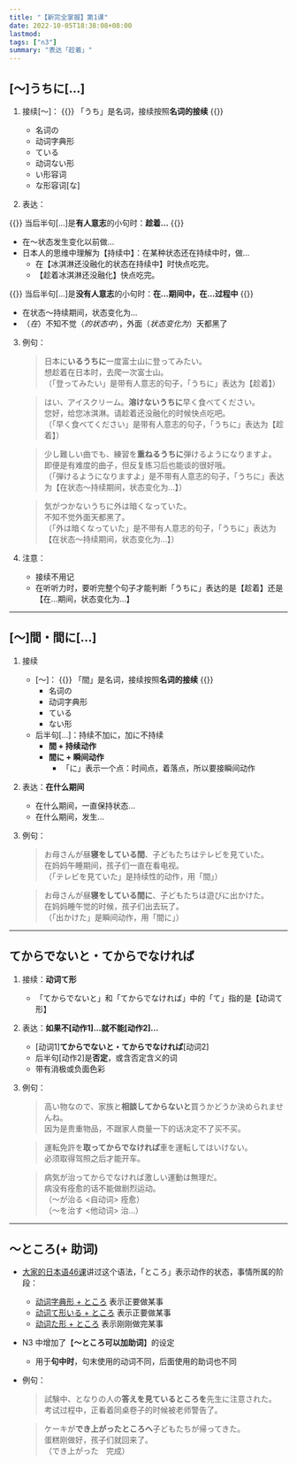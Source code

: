 ```yaml
---
title: "【新完全掌握】第1课"
date: 2022-10-05T18:38:08+08:00
lastmod: 
tags: ["n3"]
summary: "表达「趁着」"
---
```


## [〜]うちに[...]
1. 接续[〜]：
{{<alert>}}
「うち」是名词，接续按照**名词的接续**
{{</alert>}}
    - 名词の
    - 动词字典形
    - ている
    - 动词ない形
    - い形容词
    - な形容词[な]

2. 表达：

{{<alert>}}
当后半句[...]是**有人意志**的小句时：**趁着...**
{{</alert>}}    
- 在～状态发生变化以前做...
- 日本人的思维中理解为【持续中】：在某种状态还在持续中时，做...
    - 在【冰淇淋还没融化的状态在持续中】时快点吃完。
    - 【趁着冰淇淋还没融化】快点吃完。

{{<alert>}}
当后半句[...]是**没有人意志**的小句时：**在...期间中，在...过程中**
{{</alert>}}
- 在状态～持续期间，状态变化为...
- （*在*）不知不觉（*的状态中*），外面（*状态变化为*）天都黑了

3. 例句：
    > 日本に**いるうちに**一度富士山に登ってみたい。  
      想趁着在日本时，去爬一次富士山。   
     （「登ってみたい」是带有人意志的句子，「うちに」表达为【趁着】）

    > はい、アイスクリーム。**溶けないうちに**早く食べてください。  
      您好，给您冰淇淋。请趁着还没融化的时候快点吃吧。  
     （「早く食べてください」是带有人意志的句子，「うちに」表达为【趁着】）

    > 少し難しい曲でも、練習を**重ねるうちに**弾けるようになりますよ。  
      即便是有难度的曲子，但反复练习后也能谈的很好哦。  
     （「弾けるようになりますよ」是不带有人意志的句子，「うちに」表达为【在状态～持续期间，状态变化为...】）

    > 気がつかないうちに外は暗くなっていた。  
      不知不觉外面天都黑了。  
     （「外は暗くなっていた」是不带有人意志的句子，「うちに」表达为【在状态～持续期间，状态变化为...】）
4. 注意：
    - 接续不用记
    - 在听听力时，要听完整个句子才能判断「うちに」表达的是【趁着】还是【在...期间，状态变化为...】

---
## [〜]間・間に[...]
1. 接续
    - [〜]：
{{<alert>}}
「間」是名词，接续按照**名词的接续**
{{</alert>}}
        - 名词の
        - 动词字典形
        - ている
        - ない形
    - 后半句[...]：持续不加に，加に不持续
        - **間 + 持续动作**
        - **間に + 瞬间动作**
            - 「に」表示一个点：时间点，着落点，所以要接瞬间动作

2. 表达：**在什么期间**
    - 在什么期间，一直保持状态...
    - 在什么期间，发生...

3. 例句：
    > お母さんが昼**寝をしている間**、子どもたちはテレビを見ていた。  
      在妈妈午睡期间，孩子们一直在看电视。  
     （「テレビを見ていた」是持续性的动作，用「間」）

    > お母さんが昼**寝をしている間に**、子どもたちは遊びに出かけた。  
      在妈妈睡午觉的时候，孩子们出去玩了。  
     （「出かけた」是瞬间动作，用「間に」）

---
## てからでないと・てからでなければ
1. 接续：**动词て形**
    - 「てからでないと」和「てからでなければ」中的「て」指的是【动词て形】
2. 表达：**如果不[动作1]...就不能[动作2]...**
    - [动词1]**てからでないと・てからでなければ**[动词2]
    - 后半句[动作2]是**否定**，或含否定含义的词
    - 带有消极或负面色彩

3. 例句：

    > 高い物なので、家族と**相談してからないと**買うかどうか決められませんね。  
      因为是贵重物品，不跟家人商量一下的话决定不了买不买。

    > 運転免許を**取ってからでなければ**車を運転してはいけない。  
      必须取得驾照之后才能开车。
    
    > 病気が治ってからでなければ激しい運動は無理だ。  
      病没有痊愈的话不能做剧烈运动。  
     （〜が治る <自动词> 痊愈）  
     （〜を治す <他动词> 治...）

---
## 〜ところ(+ 助词)
- [大家的日本语46课](/minnano/46/#ところです)讲过这个语法，「ところ」表示动作的状态，事情所属的阶段：
    - [动词字典形 + ところ](/minnano/46/#动词字典形ところです) 表示正要做某事
    - [动词て形いる + ところ](/minnano/46/#动词て形いるところです) 表示正要做某事
    - [动词た形 + ところ](/minnano/46/#动词た形ばかりです) 表示刚刚做完某事
- N3 中增加了【**〜ところ可以加助词**】的设定
    - 用于**句中时**，句末使用的动词不同，后面使用的助词也不同

- 例句：
    > 試験中、となりの人の**答えを見ているところを**先生に注意された。  
      考试过程中，正看着同桌卷子的时候被老师警告了。

    > ケーキが**でき上がったところへ**子どもたちが帰ってきた。  
      蛋糕刚做好，孩子们就回来了。  
     （でき上がった　完成）

